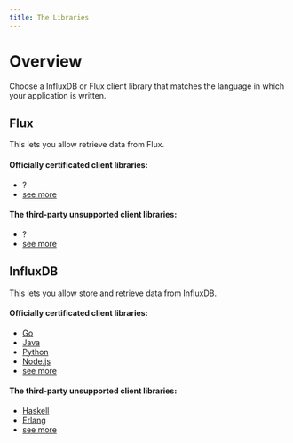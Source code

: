 ```yaml
---
title: The Libraries
---
```


# Overview

Choose a InfluxDB or Flux client library that matches the language in which your application is written.

## Flux

This lets you allow retrieve data from Flux.

#### Officially certificated client libraries:

* ?
* [see more](/client_libraries/libraries/certified/#flux)

#### The third-party unsupported client libraries:

* ?
* [see more](/client_libraries/libraries/third_party/#flux)



## InfluxDB

This lets you allow store and retrieve data from InfluxDB.

#### Officially certificated client libraries:

* [Go](https://github.com/influxdata/influxdb/tree/master/client)
* [Java](https://github.com/influxdata/influxdb-java)
* [Python](https://github.com/influxdb/influxdb-python)
* [Node.js](https://github.com/node-influx/node-influx)
* [see more](/client_libraries/libraries/certified/#influxdb)

#### The third-party unsupported client libraries:

* [Haskell](https://github.com/maoe/influxdb-haskell)
* [Erlang](https://github.com/gossiperl/erflux)
* [see more](/client_libraries/libraries/third_party/#influxdb)

